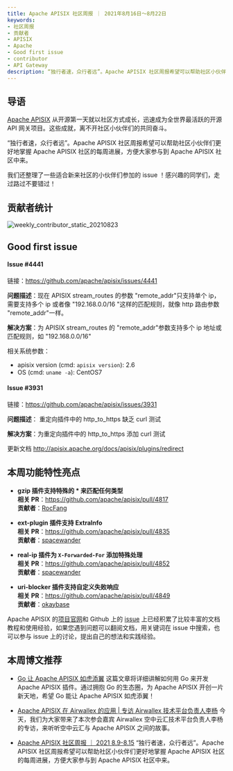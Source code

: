 ```yaml
---
title: Apache APISIX 社区周报 ｜ 2021年8月16日～8月22日
keywords:
- 社区周报
- 贡献者
- APISIX
- Apache
- Good first issue
- contributor
- API Gateway
description: “独行者速，众行者远”。Apache APISIX 社区周报希望可以帮助社区小伙伴们更好地掌握 Apache APISIX 社区的每周进展，方便大家参与到 Apache APISIX 社区中来。.
---
```


<!--truncate-->

## 导语

[Apache APISIX](https://github.com/apache/apisix) 从开源第一天就以社区方式成长，迅速成为全世界最活跃的开源 API 网关项目。这些成就，离不开社区小伙伴们的共同奋斗。

“独行者速，众行者远”。Apache APISIX 社区周报希望可以帮助社区小伙伴们更好地掌握 Apache APISIX 社区的每周进展，方便大家参与到 Apache APISIX 社区中来。

我们还整理了一些适合新来社区的小伙伴们参加的 issue ！感兴趣的同学们，走过路过不要错过！

## 贡献者统计

![weekly_contributor_static_20210823](https://static.apiseven.com/202108/1629726394722-84d86d5a-1b62-4bbd-b681-c42b371c53ec.png)

## Good first issue

#### Issue #4441

链接：https://github.com/apache/apisix/issues/4441

**问题描述**：现在 APISIX stream_routes 的参数 "remote_addr"只支持单个 ip，需要支持多个 ip 或者像 "192.168.0.0/16 "这样的匹配规则，就像 http 路由参数 "remote_addr"一样。

**解决方案**：为 APISIX stream_routes 的 "remote_addr"参数支持多个 ip 地址或匹配规则，如 "192.168.0.0/16"

相关系统参数：

- apisix version (cmd: `apisix version`): 2.6
- OS (cmd: `uname -a`): CentOS7

#### Issue #3931

链接：https://github.com/apache/apisix/issues/3931

**问题描述**： 重定向插件中的 http_to_https 缺乏 curl 测试

**解决方案**：为重定向插件中的 http_to_https 添加 curl 测试

更新文档 http://apisix.apache.org/docs/apisix/plugins/redirect

## 本周功能特性亮点

- **gzip 插件支持特殊的 * 来匹配任何类型**  
  **相关 PR**：https://github.com/apache/apisix/pull/4817  
  **贡献者**：[RocFang](https://github.com/RocFang)  

- **ext-plugin 插件支持 ExtraInfo**  
  **相关 PR**：https://github.com/apache/apisix/pull/4835  
  **贡献者**：[spacewander](https://github.com/spacewander)  

- **real-ip 插件为 `X-Forwarded-For` 添加特殊处理**  
  **相关 PR**：https://github.com/apache/apisix/pull/4852  
  **贡献者**：[spacewander](https://github.com/spacewander)  

- **uri-blocker 插件支持自定义失败响应**    
  **相关 PR**：https://github.com/apache/apisix/pull/4849  
  **贡献者**：[okaybase](https://github.com/okaybase)  

Apache APISIX 的[项目官网](https://apisix.apache.org/)和 Github 上的 [issue](https://github.com/apache/apisix/issues?q=is%3Aissue+is%3Aopen+sort%3Aupdated-desc) 上已经积累了比较丰富的文档教程和使用经验，如果您遇到问题可以翻阅文档，用关键词在 issue 中搜索，也可以参与 issue 上的讨论，提出自己的想法和实践经验。

## 本周博文推荐

- [Go 让 Apache APISIX 如虎添翼](https://mp.weixin.qq.com/s?__biz=MzI1MDU3NjQ5OA==&mid=2247486454&idx=1&sn=905ab375e0f33a173ba90a0f541995b7&chksm=e98160ebdef6e9fd58079446c1543c7d6f8fabac966acb4e4165d80bf42f6c64a8183583ff1a&token=1586118041&lang=zh_CN#rd)
这篇文章将详细讲解如何用 Go 来开发 Apache APISIX 插件。通过拥抱 Go 的生态圈，为 Apache APISIX 开创一片新天地，希望 Go 能让 Apache APISIX 如虎添翼！

- [Apache APISIX 在 Airwallex 的应用 | 专访 Airwallex 技术平台负责人李杨](https://mp.weixin.qq.com/s?__biz=MzI1MDU3NjQ5OA==&mid=2247486406&idx=1&sn=5d04353f3d8128f17fca138572667ddb&chksm=e98160dbdef6e9cd19ddeed4267554a15bcd1a10decfa2c16f2989575bd9a1c9c95349b0c0cc&token=1586118041&lang=zh_CN#rd)
今天，我们为大家带来了本次参会嘉宾 Airwallex 空中云汇技术平台负责人李杨的专访，来听听空中云汇与 Apache APISIX 之间的故事。

- [Apache APISIX 社区周报 ｜ 2021 8.9-8.15](https://mp.weixin.qq.com/s?__biz=MzI1MDU3NjQ5OA==&mid=2247486382&idx=1&sn=f041eb8c38dd528450e5bf4280b60b0f&chksm=e98160b3def6e9a5331f9485d8a478f9546475f949a31f8142c4188d9c104d39eec9a281bbf2&token=1586118041&lang=zh_CN#rd)
“独行者速，众行者远”。Apache APISIX 社区周报希望可以帮助社区小伙伴们更好地掌握 Apache APISIX 社区的每周进展，方便大家参与到 Apache APISIX 社区中来。
